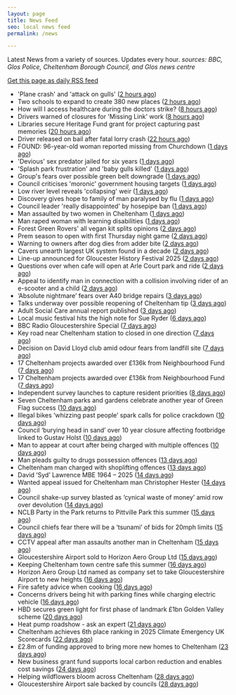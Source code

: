 ```yaml
---
layout: page
title: News Feed
seo: local news feed
permalink: /news

---
```


Latest News from a variety of sources. Updates every hour.
_sources: BBC, Glos Police, Cheltenham Borough Council, and Glos news centre_

[Get this page as daily RSS feed](/daily.rss)

<!-- news_marker starts -->
- 'Plane crash' and 'attack on gulls' ([2 hours ago](https://www.bbc.com/news/articles/cq8z8wj4yzgo))
- Two schools to expand to create 380 new places ([2 hours ago](https://www.bbc.com/news/articles/cp3k356p5d7o))
- How will I access healthcare during the doctors strike? ([8 hours ago](https://www.bbc.com/news/articles/cgq7qy232n3o))
- Drivers warned of closures for 'Missing Link' work ([8 hours ago](https://www.bbc.com/news/articles/c0m8dxkjz3eo))
- Libraries secure Heritage Fund grant for project capturing past memories ([20 hours ago](https://gloucesternewscentre.co.uk/libraries-secure-heritage-fund-grant-for-project-capturing-past-memories/))
- Driver released on bail after fatal lorry crash ([22 hours ago](https://www.bbc.com/news/articles/cwye4lnelp9o))
- FOUND: 96-year-old woman reported missing from Churchdown ([1 days ago](https://gloucesternewscentre.co.uk/search-for-96-year-old-woman-reported-missing-from-churchdown/))
- 'Devious' sex predator jailed for six years ([1 days ago](https://www.bbc.com/news/articles/czjkj7z44m4o))
- 'Splash park frustration' and 'baby gulls killed' ([1 days ago](https://www.bbc.com/news/articles/cd9798ygezzo))
- Group's fears over possible green belt downgrade ([1 days ago](https://www.bbc.com/news/articles/c07dr2jzglxo))
- Council criticises 'moronic' government housing targets ([1 days ago](https://www.bbc.com/news/articles/clym44deznlo))
- Low river level reveals 'collapsing' weir ([1 days ago](https://www.bbc.com/news/articles/czey4778n40o))
- Discovery gives hope to family of man paralysed by flu ([1 days ago](https://www.bbc.com/news/articles/cx23z44j3vro))
- Council leader 'really disappointed' by hosepipe ban ([1 days ago](https://www.bbc.com/news/articles/c7842vg3g5mo))
- Man assaulted by two women in Cheltenham ([1 days ago](https://gloucesternewscentre.co.uk/man-assaulted-by-two-women-in-cheltenham/))
- Man raped woman with learning disabilities ([1 days ago](https://www.bbc.com/news/articles/cly8exye0qpo))
- Forest Green Rovers' all vegan kit splits opinions ([2 days ago](https://www.bbc.com/news/articles/cj61l252yz9o))
- Prem season to open with first Thursday night game ([2 days ago](https://www.bbc.com/sport/rugby-union/articles/c3r959e1d5no))
- Warning to owners after dog dies from adder bite ([2 days ago](https://www.bbc.com/articles/cm2z38p5rpeo))
- Cavers unearth largest UK system found in a decade ([2 days ago](https://www.bbc.com/news/articles/cz6g4eg41wlo))
- Line-up announced for Gloucester History Festival 2025 ([2 days ago](https://gloucesternewscentre.co.uk/line-up-announced-for-gloucester-history-festival-2025/))
- Questions over when cafe will open at Arle Court park and ride ([2 days ago](https://gloucesternewscentre.co.uk/questions-over-when-cafe-will-open-at-arle-court-park-and-ride/))
- Appeal to identify man in connection with a collision involving rider of an e-scooter and a child ([2 days ago](https://gloucesternewscentre.co.uk/appeal-to-identify-man-in-connection-with-a-collision-involving-rider-of-an-e-scooter-and-a-child/))
- ‘Absolute nightmare’ fears over A40 bridge repairs ([3 days ago](https://gloucesternewscentre.co.uk/absolute-nightmare-fears-over-a40-bridge-repairs/))
- Talks underway over possible reopening of Cheltenham tip ([3 days ago](https://gloucesternewscentre.co.uk/talks-underway-over-possible-reopening-of-cheltenham-tip/))
- Adult Social Care annual report published ([3 days ago](https://gloucesternewscentre.co.uk/adult-social-care-annual-report-published/))
- Local music festival hits the high note for Sue Ryder ([6 days ago](https://gloucesternewscentre.co.uk/local-music-festival-hits-the-high-note-for-sue-ryder/))
- BBC Radio Gloucestershire Special ([7 days ago](https://www.bbc.co.uk/sounds/play/p0lqz0z2))
- Key road near Cheltenham station to closed in one direction ([7 days ago](https://gloucesternewscentre.co.uk/key-road-near-cheltenham-station-to-closed-in-one-direction/))
- Decision on David Lloyd club amid odour fears from landfill site ([7 days ago](https://gloucesternewscentre.co.uk/decision-on-david-lloyd-club-amid-odour-fears-from-landfill-site/))
- 17 Cheltenham projects awarded over £136k from Neighbourhood Fund ([7 days ago](https://gloucesternewscentre.co.uk/17-cheltenham-projects-awarded-over-136k-from-neighbourhood-fund/))
- 17 Cheltenham projects awarded over £136k from Neighbourhood Fund ([7 days ago](https://www.cheltenham.gov.uk/news/article/3036/17_cheltenham_projects_awarded_over_136k_from_neighbourhood_fund))
- Independent survey launches to capture resident priorities ([8 days ago](https://www.cheltenham.gov.uk/news/article/3035/independent_survey_launches_to_capture_resident_priorities))
- Seven Cheltenham parks and gardens celebrate another year of Green Flag success ([10 days ago](https://www.cheltenham.gov.uk/news/article/3034/seven_cheltenham_parks_and_gardens_celebrate_another_year_of_green_flag_success))
- Illegal bikes ‘whizzing past people’ spark calls for police crackdown ([10 days ago](https://gloucesternewscentre.co.uk/illegal-bikes-whizzing-past-people-spark-calls-for-police-crackdown/))
- Council ‘burying head in sand’ over 10 year closure affecting footbridge linked to Gustav Holst ([10 days ago](https://gloucesternewscentre.co.uk/council-burying-head-in-sand-over-10-year-closure-affecting-footbridge-linked-to-gustav-holst/))
- Man to appear at court after being charged with multiple offences ([10 days ago](https://gloucesternewscentre.co.uk/man-to-appear-at-court-after-being-charged-with-multiple-offences/))
- Man pleads guilty to drugs possession offences ([13 days ago](https://gloucesternewscentre.co.uk/man-pleads-guilty-to-drugs-possession-offences/))
- Cheltenham man charged with shoplifting offences ([13 days ago](https://gloucesternewscentre.co.uk/cheltenham-man-charged-with-shoplifting-offences/))
- David ‘Syd’ Lawrence MBE 1964 – 2025 ([14 days ago](https://www.bbc.co.uk/sounds/play/p0lpkk2r))
- Wanted appeal issued for Cheltenham man Christopher Hester ([14 days ago](https://gloucesternewscentre.co.uk/wanted-appeal-issued-for-cheltenham-man-christopher-hester/))
- Council shake-up survey blasted as ‘cynical waste of money’ amid row over devolution ([14 days ago](https://gloucesternewscentre.co.uk/council-shake-up-survey-blasted-as-cynical-waste-of-money-amid-row-over-devolution/))
- NCLB Party in the Park returns to Pittville Park this summer ([15 days ago](https://www.cheltenham.gov.uk/news/article/3033/nclb_party_in_the_park_returns_to_pittville_park_this_summer))
- Council chiefs fear there will be a ‘tsunami’ of bids for 20mph limits ([15 days ago](https://gloucesternewscentre.co.uk/council-chiefs-fear-there-will-be-a-tsunami-of-bids-for-20mph-limits/))
- CCTV appeal after man assaults another man in Cheltenham ([15 days ago](https://gloucesternewscentre.co.uk/cctv-appeal-after-man-assaults-another-man-in-cheltenham/))
- Gloucestershire Airport sold to Horizon Aero Group Ltd ([15 days ago](https://gloucesternewscentre.co.uk/gloucestershire-airport-sold-to-horizon-aero-group-ltd/))
- Keeping Cheltenham town centre safe this summer ([16 days ago](https://www.cheltenham.gov.uk/news/article/3032/keeping_cheltenham_town_centre_safe_this_summer))
- Horizon Aero Group Ltd named as company set to take Gloucestershire Airport to new heights ([16 days ago](https://www.cheltenham.gov.uk/news/article/3031/horizon_aero_group_ltd_named_as_company_set_to_take_gloucestershire_airport_to_new_heights))
- Fire safety advice when cooking ([16 days ago](https://gloucesternewscentre.co.uk/fire-safety-advice-when-cooking/))
- Concerns drivers being hit with parking fines while charging electric vehicle ([16 days ago](https://gloucesternewscentre.co.uk/concerns-drivers-being-hit-with-parking-fines-while-charging-electric-vehicle/))
- HBD secures green light for first phase of landmark £1bn Golden Valley scheme ([20 days ago](https://www.cheltenham.gov.uk/news/article/3030/hbd_secures_green_light_for_first_phase_of_landmark_1bn_golden_valley_scheme))
- Heat pump roadshow - ask an expert ([21 days ago](https://www.cheltenham.gov.uk/news/article/3029/heat_pump_roadshow_-_ask_an_expert))
- Cheltenham achieves 6th place ranking in 2025 Climate Emergency UK Scorecards ([22 days ago](https://www.cheltenham.gov.uk/news/article/3028/cheltenham_achieves_6th_place_ranking_in_2025_climate_emergency_uk_scorecards))
- £2.8m of funding approved to bring more new homes to Cheltenham ([23 days ago](https://www.cheltenham.gov.uk/news/article/3027/28m_of_funding_approved_to_bring_more_new_homes_to_cheltenham))
- New business grant fund supports local carbon reduction and enables cost savings ([24 days ago](https://www.cheltenham.gov.uk/news/article/3026/new_business_grant_fund_supports_local_carbon_reduction_and_enables_cost_savings))
- Helping wildflowers bloom across Cheltenham ([28 days ago](https://www.cheltenham.gov.uk/news/article/3025/helping_wildflowers_bloom_across_cheltenham))
- Gloucestershire Airport sale backed by councils ([28 days ago](https://www.cheltenham.gov.uk/news/article/3024/gloucestershire_airport_sale_backed_by_councils))

<!-- news_marker ends -->
